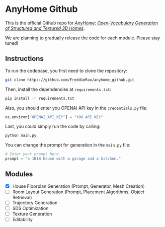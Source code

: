 # AnyHome Github
This is the official Github repo for [*AnyHome: Open-Vocabulary Generation of Structured and Textured 3D Homes*](https://arxiv.org/abs/2312.06644).

We are planning to gradually release the code for each module. Please stay tuned!

## Instructions
To run the codebase, you first need to clone the repository:
```bash
git clone https://github.com/FreddieRao/anyhome_github.git
```

Then, install the dependencies at `requirements.txt`:
```bash
pip install -r requirements.txt
```

Also, you should enter you OPENAI API key in the `credentials.py` file:
```python
os.environ["OPENAI_API_KEY"] = "YOU API KEY"
```
Last, you could simply run the code by calling:
```bash
python main.py
```
You can change the prompt for generation in the `main.py` file:
```python
# Enter your prompt here
prompt = "a 1B1B house with a garage and a kitchen."
```

## Modules
- [x] House Floorplan Generation (Prompt, Generator, Mesh Creation)
- [ ] Room Layout Generation (Prompt, Placement Algorithms, Object Retrieval)
- [ ] Trajectory Generation
- [ ] SDS Optimization
- [ ] Texture Generation
- [ ] Editability